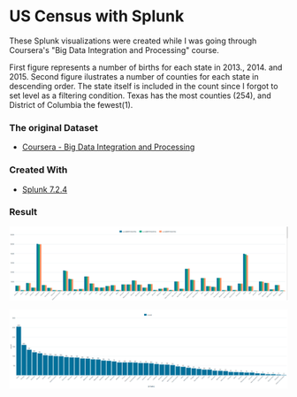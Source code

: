 
US Census with Splunk
===================================================

These Splunk visualizations were created while I was going through Coursera's "Big Data Integration and Processing" course.

First figure represents a number of births for each state in 2013., 2014. and 2015.
Second figure ilustrates a number of counties for each state in descending order. The state itself is included in the count since I forgot to set level as a filtering condition. Texas has the most counties (254), and District of Columbia the fewest(1). 

### The original Dataset

* [Coursera - Big Data Integration and Processing](https://www.coursera.org/learn/big-data-integration-processing)


### Created With

* [Splunk 7.2.4](https://www.splunk.com/goto/Download_4_V1/) 


### Result

![Births by State - Ratio of voters per county - Matko Soric](https://raw.githubusercontent.com/matkosoric/Data-Visualizations/master/Splunk/US-Census/1.births_by_state.png?raw=true "Births by State - Matko Sorić")

![Number of Counties by State - Ratio of voters per county - Matko Soric](https://raw.githubusercontent.com/matkosoric/Data-Visualizations/master/Splunk/US-Census/2.counties_per_state.png?raw=true "Number of Counties by State - Matko Sorić")